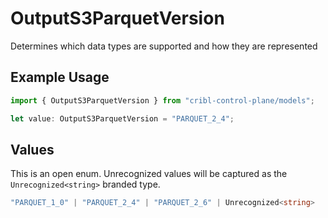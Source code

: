 # OutputS3ParquetVersion

Determines which data types are supported and how they are represented

## Example Usage

```typescript
import { OutputS3ParquetVersion } from "cribl-control-plane/models";

let value: OutputS3ParquetVersion = "PARQUET_2_4";
```

## Values

This is an open enum. Unrecognized values will be captured as the `Unrecognized<string>` branded type.

```typescript
"PARQUET_1_0" | "PARQUET_2_4" | "PARQUET_2_6" | Unrecognized<string>
```